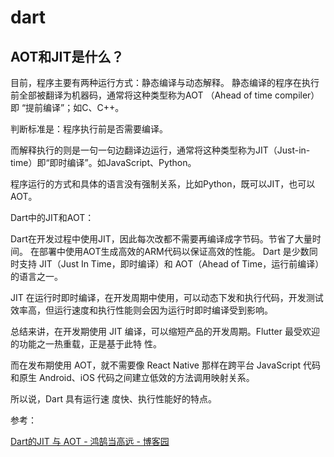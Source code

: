 # dart

## AOT和JIT是什么？

目前，程序主要有两种运行方式：静态编译与动态解释。
静态编译的程序在执行前全部被翻译为机器码，通常将这种类型称为AOT （Ahead of time compiler）即 “提前编译”；如C、C++。

判断标准是：程序执行前是否需要编译。


而解释执行的则是一句一句边翻译边运行，通常将这种类型称为JIT（Just-in-time）即“即时编译”。如JavaScript、Python。

程序运行的方式和具体的语言没有强制关系，比如Python，既可以JIT，也可以AOT。

Dart中的JIT和AOT：

Dart在开发过程中使用JIT，因此每次改都不需要再编译成字节码。节省了大量时间。
在部署中使用AOT生成高效的ARM代码以保证高效的性能。
Dart 是少数同时支持 JIT（Just In Time，即时编译）和 AOT（Ahead of Time，运行前编译）的语言之一。

JIT 在运行时即时编译，在开发周期中使用，可以动态下发和执行代码，开发测试效率高，但运行速度和执行性能则会因为运行时即时编译受到影响。

总结来讲，在开发期使用 JIT 编译，可以缩短产品的开发周期。Flutter 最受欢迎的功能之一热重载，正是基于此特 性。

而在发布期使用 AOT，就不需要像 React Native 那样在跨平台 JavaScript 代码和原生 Android、iOS 代码之间建立低效的方法调用映射关系。

所以说，Dart 具有运行速 度快、执行性能好的特点。

参考：

[Dart的JIT 与 AOT - 鸿鹄当高远 - 博客园](https://www.cnblogs.com/jukaiit/p/12416637.html)

